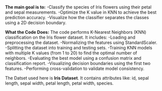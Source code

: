 **The main goal is to:**
-Classify the species of Iris flowers using their petal and sepal measurements.
-Optimize the K value in KNN to achieve the best prediction accuracy.
-Visualize how the classifier separates the classes using a 2D decision boundary.

**What the Code Does:**
The code performs K-Nearest Neighbors (KNN) classification on the Iris flower dataset. It includes:
  -Loading and preprocessing the dataset.
  -Normalizing the features using StandardScaler.
  -Splitting the dataset into training and testing sets.
  -Training KNN models with multiple K values (from 1 to 20) to find the optimal number of neighbors.
  -Evaluating the best model using a confusion matrix and classification report.
  -Visualizing decision boundaries using the first two features.
  -Performing cross-validation to validate model consistency.

The Datset used here is **Iris Dataset**. It contains attributes like: id, sepal length, sepal width, petal length, petal width, species.


